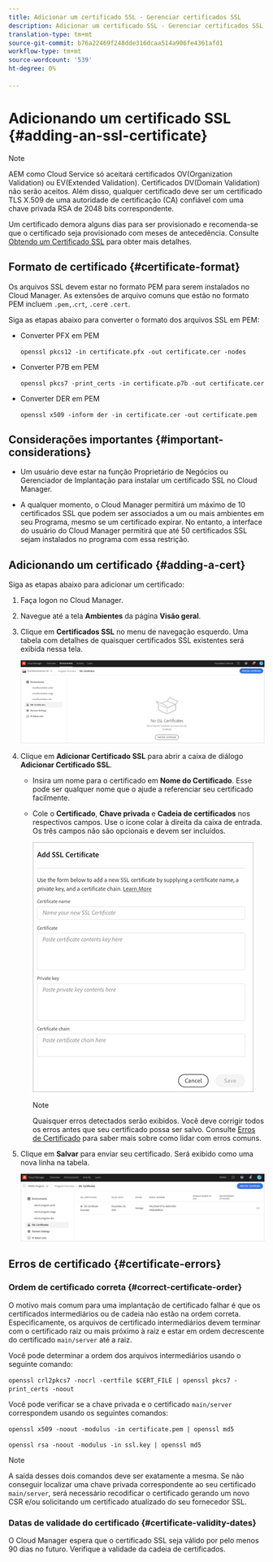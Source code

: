 ```yaml
---
title: Adicionar um certificado SSL - Gerenciar certificados SSL
description: Adicionar um certificado SSL - Gerenciar certificados SSL
translation-type: tm+mt
source-git-commit: b76a22469f248dde316dcaa514a906fe4361afd1
workflow-type: tm+mt
source-wordcount: '539'
ht-degree: 0%

---
```



# Adicionando um certificado SSL {#adding-an-ssl-certificate}

>[!NOTE]
>AEM como Cloud Service só aceitará certificados OV(Organization Validation) ou EV(Extended Validation). Certificados DV(Domain Validation) não serão aceitos. Além disso, qualquer certificado deve ser um certificado TLS X.509 de uma autoridade de certificação (CA) confiável com uma chave privada RSA de 2048 bits correspondente.

Um certificado demora alguns dias para ser provisionado e recomenda-se que o certificado seja provisionado com meses de antecedência. Consulte [Obtendo um Certificado SSL](/help/implementing/cloud-manager/managing-ssl-certifications/get-ssl-certificate.md) para obter mais detalhes.

## Formato de certificado {#certificate-format}

Os arquivos SSL devem estar no formato PEM para serem instalados no Cloud Manager. As extensões de arquivo comuns que estão no formato PEM incluem `.pem,`.`crt`,  `.cer`e  `.cert`.

Siga as etapas abaixo para converter o formato dos arquivos SSL em PEM:

* Converter PFX em PEM

   `openssl pkcs12 -in certificate.pfx -out certificate.cer -nodes`

* Converter P7B em PEM

   `openssl pkcs7 -print_certs -in certificate.p7b -out certificate.cer`

* Converter DER em PEM

   `openssl x509 -inform der -in certificate.cer -out certificate.pem`

## Considerações importantes {#important-considerations}

* Um usuário deve estar na função Proprietário de Negócios ou Gerenciador de Implantação para instalar um certificado SSL no Cloud Manager.

* A qualquer momento, o Cloud Manager permitirá um máximo de 10 certificados SSL que podem ser associados a um ou mais ambientes em seu Programa, mesmo se um certificado expirar. No entanto, a interface do usuário do Cloud Manager permitirá que até 50 certificados SSL sejam instalados no programa com essa restrição.

## Adicionando um certificado {#adding-a-cert}

Siga as etapas abaixo para adicionar um certificado:

1. Faça logon no Cloud Manager.
1. Navegue até a tela **Ambientes** da página **Visão geral**.
1. Clique em **Certificados SSL** no menu de navegação esquerdo. Uma tabela com detalhes de quaisquer certificados SSL existentes será exibida nessa tela.

   ![](/help/implementing/cloud-manager/assets/ssl/ssl-cert-1.png)

1. Clique em **Adicionar Certificado SSL** para abrir a caixa de diálogo **Adicionar Certificado SSL**.

   * Insira um nome para o certificado em **Nome do Certificado**. Esse pode ser qualquer nome que o ajude a referenciar seu certificado facilmente.
   * Cole o **Certificado**, **Chave privada** e **Cadeia de certificados** nos respectivos campos. Use o ícone colar à direita da caixa de entrada.
Os três campos não são opcionais e devem ser incluídos.

      ![](/help/implementing/cloud-manager/assets/ssl/ssl-cert-02.png)


      >[!NOTE]
      >Quaisquer erros detectados serão exibidos. Você deve corrigir todos os erros antes que seu certificado possa ser salvo. Consulte [Erros de Certificado](#certificate-errors) para saber mais sobre como lidar com erros comuns.

1. Clique em **Salvar** para enviar seu certificado. Será exibido como uma nova linha na tabela.

   ![](/help/implementing/cloud-manager/assets/ssl/ssl-cert-3.png)

## Erros de certificado {#certificate-errors}

### Ordem de certificado correta {#correct-certificate-order}

O motivo mais comum para uma implantação de certificado falhar é que os certificados intermediários ou de cadeia não estão na ordem correta. Especificamente, os arquivos de certificado intermediários devem terminar com o certificado raiz ou mais próximo à raiz e estar em ordem decrescente do certificado `main/server` até a raiz.

Você pode determinar a ordem dos arquivos intermediários usando o seguinte comando:

`openssl crl2pkcs7 -nocrl -certfile $CERT_FILE | openssl pkcs7 -print_certs -noout`

Você pode verificar se a chave privada e o certificado `main/server` correspondem usando os seguintes comandos:

`openssl x509 -noout -modulus -in certificate.pem | openssl md5`

`openssl rsa -noout -modulus -in ssl.key | openssl md5`

>[!NOTE]
>A saída desses dois comandos deve ser exatamente a mesma. Se não conseguir localizar uma chave privada correspondente ao seu certificado `main/server`, será necessário recodificar o certificado gerando um novo CSR e/ou solicitando um certificado atualizado do seu fornecedor SSL.

### Datas de validade do certificado {#certificate-validity-dates}

O Cloud Manager espera que o certificado SSL seja válido por pelo menos 90 dias no futuro. Verifique a validade da cadeia de certificados.
